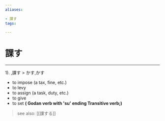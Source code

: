 ```yaml
---
aliases:
    
- 課す
tags:
    
---
```


# 課す
---
1).
,課す > かす,かす

- to impose (a tax, fine, etc.)
- to levy
- to assign (a task, duty, etc.)
- to give
- to set
**( Godan verb with 'su' ending Transitive verb;)**
> see also:  [[課する]]
            